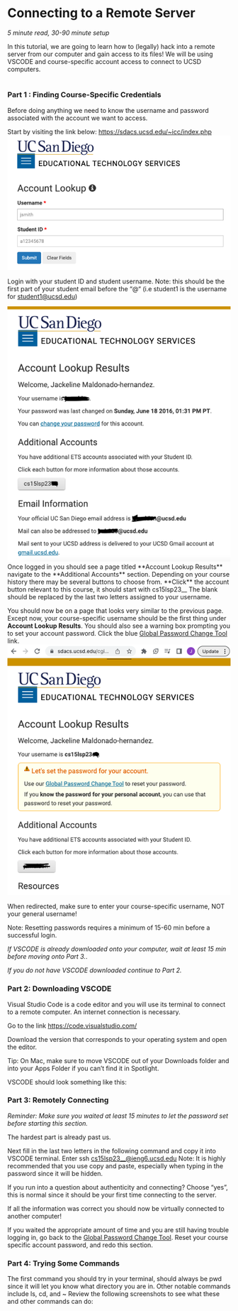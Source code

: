 #
# Connecting to a Remote Server #
 
*5 minute read, 30-90 minute setup* 

In this tutorial, we are going to learn how to (legally) hack into a remote server from our computer and gain access to its files!
We will be using VSCODE and course-specific account access to connect to UCSD computers.
#
### Part 1 : Finding Course-Specific Credentials ###
Before doing anything we need to know the username and password associated with the account we want to access.

Start by visiting the link below: 
https://sdacs.ucsd.edu/~icc/index.php
<img src="/images/accountlookup.png">

Login with your student ID 
and student username.
Note: this should be the first part of your student email before the “@“ (i.e student1 is the username for student1@ucsd.edu)

<img src="/images/resultsloggedin1.png">
Once logged in you should see a page titled **Account Lookup Results** navigate to the **Additional Accounts** section.
Depending on your course history there may be several buttons to choose from.
**Click** the account button relevant to this course, it should start with cs15lsp23__
The blank should be replaced by the last two letters assigned to your username.

You should now be on a page that looks very similar to the previous page. Except now, your course-specific username should be the first thing under **Account Lookup Results**. You should also see a warning box prompting you to set your account password. Click the blue <ins>Global Password Change Tool</ins> link.
<img src="/images/resultsloggedin2.png">

When redirected, make sure to enter your course-specific username, NOT your general username! 

Note: Resetting passwords requires a minimum of 15-60 min before a successful login.

*If VSCODE is already downloaded onto your computer, wait at least 15 min before moving onto Part 3.*. 

*If you do not have VSCODE downloaded continue to Part 2.*

### Part 2: Downloading VSCODE ###
Visual Studio Code is a code editor and you will use its terminal to connect to a remote computer. An internet connection is necessary. 

Go to the link https://code.visualstudio.com/

Download the version that corresponds to your operating system and open the editor.

Tip: On Mac, make sure to move VSCODE out of your Downloads folder and into your Apps Folder if you can’t find it in Spotlight.

VSCODE should look something like this:


### Part 3: Remotely Connecting ###
*Reminder: Make sure you waited at least 15 minutes to let the password set before starting this section.*

The hardest part is already past us.

Next fill in the last two letters in the following command and copy it into VSCODE terminal.
Enter ssh cs15lsp23__@ieng6.ucsd.edu
Note: It is highly recommended that you use copy and paste, especially when typing in the password since it will be hidden.

If you run into a question about authenticity and connecting? Choose “yes”, this is normal since it should be your first time connecting to the server.

If all the information was correct you should now be virtually connected to another computer!

If you waited the appropriate amount of time and you are still having trouble logging in, go back to the <ins>Global Password Change Tool</ins>. Reset your course specific account password, and redo this section.

### Part 4: Trying Some Commands ###
The first command you should try in your terminal, should always be pwd since it will let you know what directory you are in.
Other notable commands include ls, cd, and  ~
Review the following screenshots to see what these and other commands can do:
